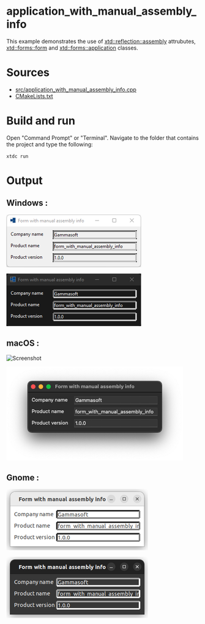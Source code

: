 # application_with_manual_assembly_info

This example demonstrates the use of [xtd::reflection::assembly](../../../../src/xtd.core/include/xtd/refelction/assembly_info.h) attrubutes, [xtd::forms::form](../../../../src/xtd.forms/include/xtd/forms/form.h) and [xtd::forms::application](../../../../src/xtd.forms/include/xtd/forms/application.h) classes.

# Sources

* [src/application_with_manual_assembly_info.cpp](src/application_with_manual_assembly_info.cpp)
* [CMakeLists.txt](CMakeLists.txt)

# Build and run

Open "Command Prompt" or "Terminal". Navigate to the folder that contains the project and type the following:

```shell
xtdc run
```

# Output

## Windows :

![Screenshot](../../../../docs/pictures/examples/application_with_manual_assembly_info_w.png)

![Screenshot](../../../../docs/pictures/examples/application_with_manual_assembly_info_wd.png)

## macOS :

![Screenshot](../../../../docs/pictures/examples/application_with_manual_assembly_infon_m.png)

![Screenshot](../../../../docs/pictures/examples/application_with_manual_assembly_info_md.png)

## Gnome :

![Screenshot](../../../../docs/pictures/examples/application_with_manual_assembly_info_g.png)

![Screenshot](../../../../docs/pictures/examples/application_with_manual_assembly_info_gd.png)
